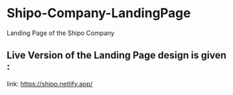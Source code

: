 # Shipo-Company-LandingPage
Landing Page of the Shipo Company 

## Live Version of the Landing Page design is given : 
link: https://shipo.netlify.app/
